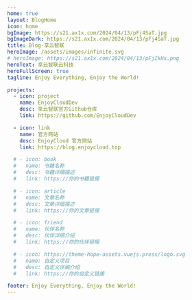 ```yaml
---
home: true
layout: BlogHome
icon: home
bgImage: https://s21.ax1x.com/2024/04/13/pFj4SaT.jpg
bgImageDark: https://s21.ax1x.com/2024/04/13/pFj4SaT.jpg
title: Blog-享云智联
heroImage: /assets/images/infinite.svg
# heroImage: https://s21.ax1x.com/2024/04/13/pFjIkHx.png
heroText: 享云智联云科技
heroFullScreen: true
tagline: Enjoy Everything, Enjoy the World!

projects:
  - icon: project
    name: EnjoyCloudDev
    desc: 享云智联官方Github仓库
    link: https://github.com/EnjoyCloudDev

  - icon: link
    name: 官方网站
    desc: EnjoyCloud 官方网站
    link: https://blog.enjoycloud.top

  # - icon: book
  #   name: 书籍名称
  #   desc: 书籍详细描述
  #   link: https://你的书籍链接

  # - icon: article
  #   name: 文章名称
  #   desc: 文章详细描述
  #   link: https://你的文章链接

  # - icon: friend
  #   name: 伙伴名称
  #   desc: 伙伴详细介绍
  #   link: https://你的伙伴链接

  # - icon: https://theme-hope-assets.vuejs.press/logo.svg
  #   name: 自定义项目
  #   desc: 自定义详细介绍
  #   link: https://你的自定义链接

footer: Enjoy Everything, Enjoy the World!
---
```


